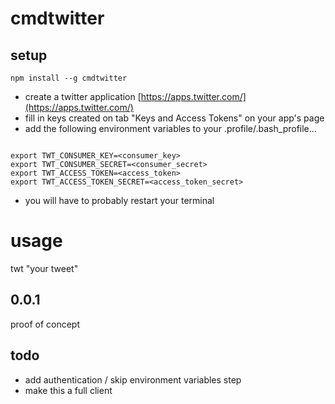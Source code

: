 # cmdtwitter

## setup

    npm install --g cmdtwitter

* create a twitter application [https://apps.twitter.com/](https://apps.twitter.com/)
* fill in keys created on tab "Keys and Access Tokens" on your app's page
* add the following environment variables to your .profile/.bash_profile...

```

export TWT_CONSUMER_KEY=<consumer_key>
export TWT_CONSUMER_SECRET=<consumer_secret>
export TWT_ACCESS_TOKEN=<access_token>
export TWT_ACCESS_TOKEN_SECRET=<access_token_secret>

```

* you will have to probably restart your terminal

# usage

twt "your tweet"

## 0.0.1

proof of concept

## todo

* add authentication / skip environment variables step
* make this a full client
